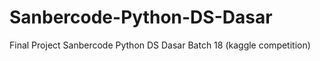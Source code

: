 # Sanbercode-Python-DS-Dasar
Final Project Sanbercode Python DS Dasar Batch 18 (kaggle competition)
